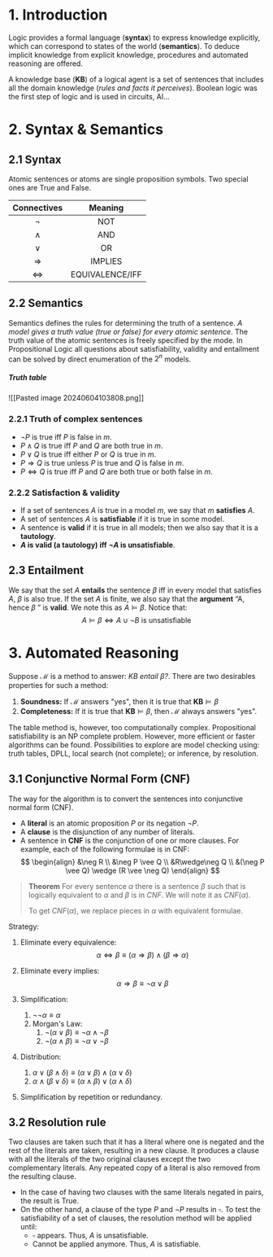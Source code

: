 # 1. Introduction
Logic provides a formal language (**syntax**) to express knowledge explicitly, which can correspond to states of the world (**semantics**). To deduce implicit knowledge from explicit knowledge, procedures and automated reasoning are offered.

A knowledge base (**KB**) of a logical agent is a set of sentences that includes all the domain knowledge (*rules and facts it perceives*). Boolean logic was the first step of logic and is used in circuits, AI...

# 2. Syntax & Semantics
## 2.1 Syntax
Atomic sentences or atoms are single proposition symbols. Two special ones are True and False.

|  Connectives  |     Meaning     |
| :-----------: | :-------------: |
|    $\neg$     |       NOT       |
|   $\wedge$    |       AND       |
|    $\vee$     |       OR        |
| $\Rightarrow$ |     IMPLIES     |
|    $\iff$     | EQUIVALENCE/IFF |

## 2.2 Semantics
Semantics defines the rules for determining the truth of a sentence. *A model gives a truth value (true or false) for every atomic sentence*. The truth value of the atomic sentences is freely specified by the mode. In Propositional Logic all questions about satisfiability, validity and entailment can be solved by direct enumeration of the $2^n$ models.

##### Truth table
![[Pasted image 20240604103808.png]]

### 2.2.1 Truth of complex sentences
- $\neg P$ is true iff $P$ is false in $m$. 
- $P\wedge Q$ is true iff $P$ and $Q$ are both true in $m$.
- $P\vee Q$ is true iff either $P$ or $Q$ is true in $m$.
- $P\Rightarrow Q$ is true unless $P$ is true and $Q$ is false in $m$.
- $P\iff Q$ is true iff $P$ and $Q$ are both true or both false in $m$.

### 2.2.2 Satisfaction & validity
- If a set of sentences $A$ is true in a model $m$, we say that $m$ **satisfies** $A$.
- A set of sentences $A$ is **satisfiable** if it is true in some model.
- A sentence is **valid** if it is true in all models; then we also say that it is a **tautology**.
- **$A$ is valid (a tautology) iff $\neg A$ is unsatisfiable**.

## 2.3 Entailment
We say that the set $A$ **entails** the sentence $\beta$ iff in every model that satisfies $A$, $\beta$ is also true. If the set $A$ is finite, we also say that the **argument** “A, hence $\beta$ ” is **valid**. We note this as $A\models \beta$. Notice that: $$A\models \beta \iff A \cup \neg B \text{ is unsatisfiable}$$ 
# 3. Automated Reasoning

Suppose $\mathcal{M}$ is a method to answer: *KB entail $\beta$?*. There are two desirables properties for such a method:
1. **Soundness:** If $\mathcal{M}$ answers "yes", then it is true that $\textbf{KB} \models \beta$ 
2. **Completeness:** If it is true that $\textbf{KB} \models \beta$, then $\mathcal{M}$ always answers "yes".

The table method is, however, too computationally complex. Propositional satisfiability is an NP complete problem. However, more efficient or faster algorithms can be found. Possibilities to explore are model checking using: truth tables, DPLL, local search (not complete); or inference, by resolution.

## 3.1 Conjunctive Normal Form (CNF)
The way for the algorithm is to convert the sentences into conjunctive normal form (CNF).

- A **literal** is an atomic proposition $P$ or its negation $\neg P$.
- A **clause** is the disjunction of any number of literals.
- A sentence in **CNF** is the conjunction of one or more clauses. For example, each of the following formulae is in CNF: 
$$
\begin{align}
&\neg R \\
&\neg P \vee Q \\
&R\wedge\neg Q \\
&(\neg P \vee Q) \wedge (R \vee \neg Q)
\end{align}
$$
> **Theorem**
> For every sentence $\alpha$ there is a sentence $\beta$ such that is logically equivalent to $\alpha$ and $\beta$ is in $CNF$. We will note it as $CNF(\alpha)$. 
> 
> To get $CNF(\alpha)$, we replace pieces in $\alpha$ with equivalent formulae.

Strategy:
1. Eliminate every equivalence: $$\alpha \iff \beta \equiv (\alpha\Rightarrow\beta)\wedge(\beta\Rightarrow\alpha)$$
2. Eliminate every implies: $$\alpha\Rightarrow\beta \equiv\neg\alpha\vee\beta$$
3. Simplification:
	1. $\neg\neg\alpha\equiv\alpha$
	2. Morgan's Law:
		1. $\neg(\alpha\vee\beta)\equiv\neg\alpha\wedge\neg\beta$
		2. $\neg(\alpha\wedge\beta)\equiv\neg\alpha\vee\neg\beta$

4. Distribution:
	1. $\alpha\vee(\beta\wedge\delta)\equiv(\alpha\vee\beta)\wedge(\alpha\vee\delta)$ 
	2. $\alpha\wedge(\beta\vee\delta)\equiv(\alpha\wedge\beta)\vee(\alpha\wedge\delta)$ 
 
5. Simplification by repetition or redundancy.

## 3.2 Resolution rule
Two clauses are taken such that it has a literal where one is negated and the rest of the literals are taken, resulting in a new clause. It produces a clause with all the literals of the two original clauses except the two complementary literals. Any repeated copy of a literal is also removed from the resulting clause.
- In the case of having two clauses with the same literals negated in pairs, the result is True.
- On the other hand, a clause of the type $P$ and $\neg P$ results in $\square$. To test the satisfiability of a set of clauses, the resolution method will be applied until:
	- $\square$ appears. Thus, $A$ is unsatisfiable.
	- Cannot be applied anymore. Thus, $A$ is satisfiable.
